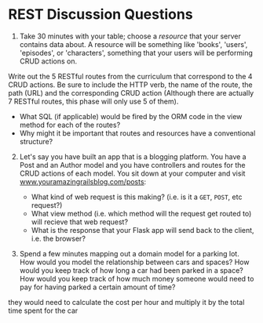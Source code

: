 # REST Discussion Questions

1. Take 30 minutes with your table; choose a *resource* that your server contains data about. A resource will be something like 'books', 'users', 'episodes', or 'characters', something that your users will be performing CRUD actions on.

Write out the 5 RESTful routes from the curriculum that correspond to the 4 CRUD actions.  Be sure to include the HTTP verb, the name of the route, the path (URL) and the corresponding CRUD action (Although there are actually 7 RESTful routes, this phase will only use 5 of them). 

   * What SQL (if applicable) would be fired by the ORM code in the view method for each of the routes?
   * Why might it be important that routes and resources have a conventional structure?
   
2. Let's say you have built an app that is a blogging platform. You have a Post and an Author model and you have controllers and routes for the CRUD actions of each model. You sit down at your computer and visit www.youramazingrailsblog.com/posts:

   * What kind of web request is this making? (i.e. is it a `GET`, `POST`, etc request?)
   * What view method (i.e. which method will the request get routed to) will recieve that web request?
   * What is the response that your Flask app will send back to the client, i.e. the browser?

3. Spend a few minutes mapping out a domain model for a parking lot. How would you model the relationship between cars and spaces? How would you keep track of how long a car had been parked in a space? How would you keep track of how much money someone would need to pay for having parked a certain amount of time?

they would need to calculate the cost per hour and multiply it by the total time spent for the car